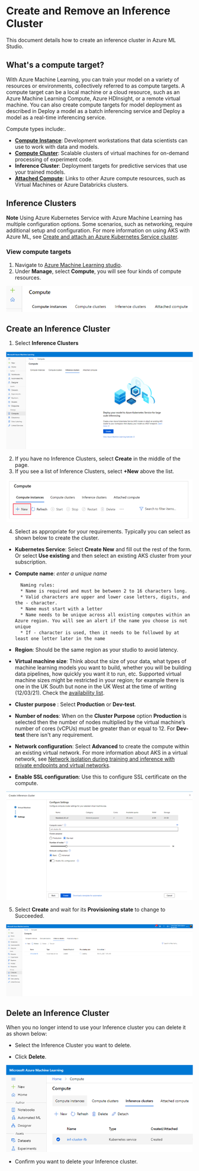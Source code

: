 # Create and Remove an Inference Cluster

This document details how to create an inference cluster in Azure ML Studio.

## What's a compute target?

With Azure Machine Learning, you can train your model on a variety of resources or environments, collectively referred to as compute targets. A compute target can be a local machine or a cloud resource, such as an Azure Machine Learning Compute, Azure HDInsight, or a remote virtual machine. You can also create compute targets for model deployment as described in Deploy a model as a batch inferencing service and Deploy a model as a real-time inferencing service.

Compute types include:.

* **[Compute Instance](../Documents/Create-Compute-Instance.md)**: Development workstations that data scientists can use to work with data and models.
* **[Compute Cluster](../Documents/Create-Compute-Cluster.md)**: Scalable clusters of virtual machines for on-demand processing of experiment code.
* **Inference Cluster**: Deployment targets for predictive services that use your trained models.
* **[Attached Compute](../Documents/Create-Attached-Compute.md)**: Links to other Azure compute resources, such as Virtual Machines or Azure Databricks clusters.

## Inference Clusters

**Note** Using Azure Kubernetes Service with Azure Machine Learning has multiple configuration options. Some scenarios, such as networking, require additional setup and configuration. For more information on using AKS with Azure ML, see [Create and attach an Azure Kubernetes Service cluster](https://docs.microsoft.com/en-us/azure/machine-learning/how-to-create-attach-kubernetes).

### View compute targets

1. Navigate to [Azure Machine Learning studio](https://ml.azure.com/).
2. Under **Manage**, select **Compute**, you will see four kinds of compute resources.

![](../Images/TypesOfComputeInstances.PNG)

## Create an Inference Cluster

1. Select **Inference Clusters** 

![](../Images/InferenceClusters1.PNG)

2. If you have no Inference Clusters, select **Create** in the middle of the page.
3. If you see a list of Inference Clusters, select **+New** above the list.

![](../Images/InferenceClusters2.PNG)

4. Select as appropriate for your requirements. Typically you can select as shown below to create the cluster. 

* **Kubernetes Service**: Select **Create New** and fill out the rest of the form. Or select **Use existing** and then select an existing AKS cluster from your subscription.
* **Compute name**: *enter a unique name*
        
        Naming rules:
        * Name is required and must be between 2 to 16 characters long.
        * Valid characters are upper and lower case letters, digits, and the - character.
        * Name must start with a letter
        * Name needs to be unique across all existing computes within an Azure region. You will see an alert if the name you choose is not unique
        * If - character is used, then it needs to be followed by at least one letter later in the name

* **Region**: Should be the same region as your studio to avoid latency.
* **Virtual machine size**: Think about the size of your data, what types of machine learning models you want to build, whether you will be building data pipelines, how quickly you want it to run, etc. Supported virtual machine sizes might be restricted in your region; for example there is one in the UK South but none in the UK West at the time of writing (12/03/21). Check the [availability list](https://azure.microsoft.com/global-infrastructure/services/?products=virtual-machines).
*  **Cluster purpose** : Select **Production** or **Dev-test**. 
*  **Number of nodes**: When on the **Cluster Purpose** option **Production** is selected then the number of nodes multiplied by the virtual machine’s number of cores (vCPUs) must be greater than or equal to 12. For **Dev-test** there isn't any requirement.
* **Network configuration**: Select **Advanced** to create the compute within an existing virtual network. For more information about AKS in a virtual network, see [Network isolation during training and inference with private endpoints and virtual networks](https://docs.microsoft.com/en-us/azure/machine-learning/how-to-secure-inferencing-vnet).
*  **Enable SSL configuration**: Use this to configure SSL certificate on the compute.

![](../Images/InferenceClusters3.PNG)

5. Select **Create** and wait for its **Provisioning state** to change to Succeeded.

![](../Images/InferenceClusters4.PNG)

## Delete an Inference Cluster

When you no longer intend to use your Inference cluster you can delete it as shown below:

* Select the Inference Cluster you want to delete.

* Click **Delete**.

![](../Images/InferenceClusters5.PNG)

* Confirm you want to delete your Inference cluster.
